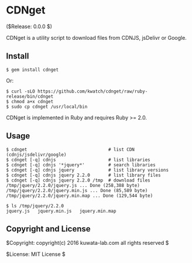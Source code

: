 CDNget
======

($Release: 0.0.0 $)

CDNget is a utility script to download files from CDNJS, jsDelivr or Google.


Install
-------

    $ gem install cdnget

Or:

    $ curl -sLO https://github.com/kwatch/cdnget/raw/ruby-release/bin/cdnget
    $ chmod a+x cdnget
    $ sudo cp cdnget /usr/local/bin

CDNget is implemented in Ruby and requires Ruby >= 2.0.


Usage
-----

    $ cdnget                               # list CDN (cdnjs/jsdelivr/google)
    $ cdnget [-q] cdnjs                    # list libraries
    $ cdnget [-q] cdnjs '*jquery*'         # search libraries
    $ cdnget [-q] cdnjs jquery             # list library versions
    $ cdnget [-q] cdnjs jquery 2.2.0       # list library files
    $ cdnget [-q] cdnjs jquery 2.2.0 /tmp  # download files
    /tmp/jquery/2.2.0/jquery.js ... Done (258,388 byte)
    /tmp/jquery/2.2.0/jquery.min.js ... Done (85,589 byte)
    /tmp/jquery/2.2.0/jquery.min.map ... Done (129,544 byte)

    $ ls /tmp/jquery/2.2.0
    jquery.js	jquery.min.js	jquery.min.map


Copyright and License
---------------------

$Copyright: copyright(c) 2016 kuwata-lab.com all rights reserved $

$License: MIT License $
